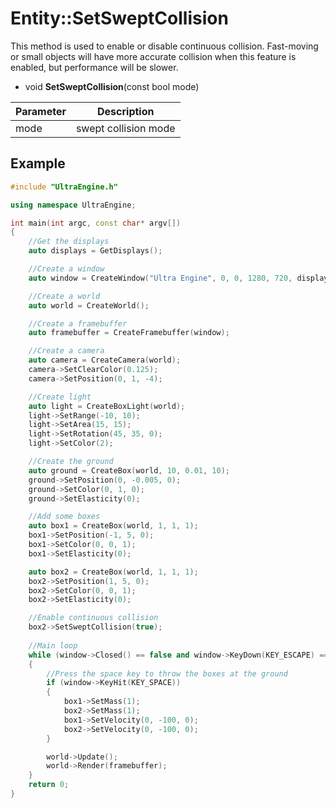 # Entity::SetSweptCollision

This method is used to enable or disable continuous collision. Fast-moving or small objects will have more accurate collision when this feature is enabled, but performance will be slower.

- void **SetSweptCollision**(const bool mode)

| Parameter | Description |
|---|---|
| mode | swept collision mode |

## Example

```c++
#include "UltraEngine.h"

using namespace UltraEngine;

int main(int argc, const char* argv[])
{
    //Get the displays
    auto displays = GetDisplays();

    //Create a window
    auto window = CreateWindow("Ultra Engine", 0, 0, 1280, 720, displays[0], WINDOW_CENTER | WINDOW_TITLEBAR);

    //Create a world
    auto world = CreateWorld();

    //Create a framebuffer
    auto framebuffer = CreateFramebuffer(window);

    //Create a camera    
    auto camera = CreateCamera(world);
    camera->SetClearColor(0.125);
    camera->SetPosition(0, 1, -4);

    //Create light
    auto light = CreateBoxLight(world);
    light->SetRange(-10, 10);
    light->SetArea(15, 15);
    light->SetRotation(45, 35, 0);
    light->SetColor(2);

    //Create the ground
    auto ground = CreateBox(world, 10, 0.01, 10);
    ground->SetPosition(0, -0.005, 0);
    ground->SetColor(0, 1, 0);
    ground->SetElasticity(0);

    //Add some boxes
    auto box1 = CreateBox(world, 1, 1, 1);
    box1->SetPosition(-1, 5, 0);
    box1->SetColor(0, 0, 1);
    box1->SetElasticity(0);

    auto box2 = CreateBox(world, 1, 1, 1);
    box2->SetPosition(1, 5, 0);
    box2->SetColor(0, 0, 1);
    box2->SetElasticity(0);

    //Enable continuous collision
    box2->SetSweptCollision(true);
    
    //Main loop
    while (window->Closed() == false and window->KeyDown(KEY_ESCAPE) == false)
    {
        //Press the space key to throw the boxes at the ground
        if (window->KeyHit(KEY_SPACE))
        {
            box1->SetMass(1);
            box2->SetMass(1);
            box1->SetVelocity(0, -100, 0);
            box2->SetVelocity(0, -100, 0);
        }

        world->Update();
        world->Render(framebuffer);
    }
    return 0;
}
```
